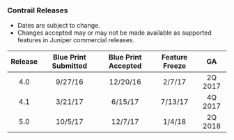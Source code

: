 ### Contrail Releases
* Dates are subject to change.
* Changes accepted may or may not be made available as supported features in Juniper commercial releases.

| Release  | Blue Print Submitted | Blue Print Accepted | Feature Freeze | GA  |
|     :---:      |     :---:      |     :---:      |     :---:      |     :---:      |
| 4.0  | 9/27/16  | 12/20/16  | 2/7/17 | 2Q 2017  |
| 4.1  | 3/21/17  | 6/15/17  | 7/13/17 | 4Q 2017  |
| 5.0  | 10/5/17  | 12/7/17  | 1/4/18 | 2Q 2018  |
				
